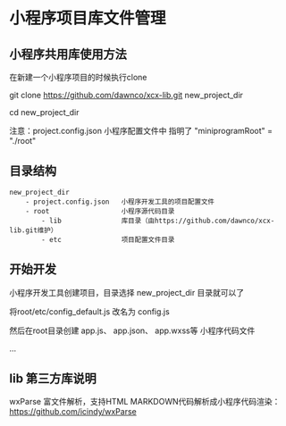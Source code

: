 # 小程序项目库文件管理

## 小程序共用库使用方法

在新建一个小程序项目的时候执行clone

git clone https://github.com/dawnco/xcx-lib.git new_project_dir

cd new_project_dir

注意：project.config.json 小程序配置文件中 指明了 "miniprogramRoot" = "./root"

## 目录结构
```
new_project_dir
    - project.config.json   小程序开发工具的项目配置文件
    - root                  小程序源代码目录
        - lib               库目录（由https://github.com/dawnco/xcx-lib.git维护）
        - etc               项目配置文件目录
```


## 开始开发
小程序开发工具创建项目，目录选择 new_project_dir 目录就可以了

将root/etc/config_default.js   改名为  config.js

然后在root目录创建 app.js、 app.json、 app.wxss等 小程序代码文件

...

## lib 第三方库说明
wxParse 富文件解析，支持HTML MARKDOWN代码解析成小程序代码渲染：
https://github.com/icindy/wxParse